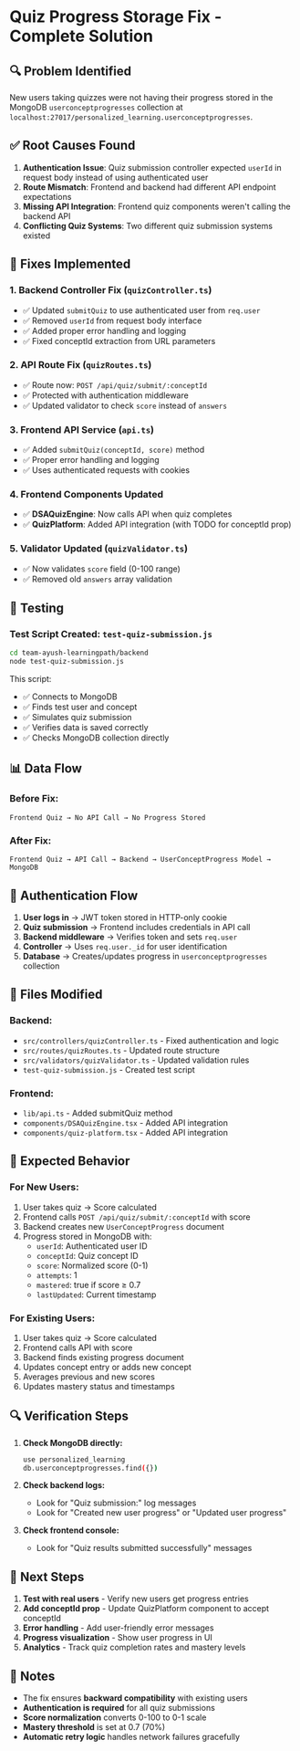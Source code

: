 # Quiz Progress Storage Fix - Complete Solution

## 🔍 **Problem Identified**
New users taking quizzes were not having their progress stored in the MongoDB `userconceptprogresses` collection at `localhost:27017/personalized_learning.userconceptprogresses`.

## ✅ **Root Causes Found**

1. **Authentication Issue**: Quiz submission controller expected `userId` in request body instead of using authenticated user
2. **Route Mismatch**: Frontend and backend had different API endpoint expectations
3. **Missing API Integration**: Frontend quiz components weren't calling the backend API
4. **Conflicting Quiz Systems**: Two different quiz submission systems existed

## 🔧 **Fixes Implemented**

### 1. **Backend Controller Fix** (`quizController.ts`)
- ✅ Updated `submitQuiz` to use authenticated user from `req.user`
- ✅ Removed `userId` from request body interface
- ✅ Added proper error handling and logging
- ✅ Fixed conceptId extraction from URL parameters

### 2. **API Route Fix** (`quizRoutes.ts`)
- ✅ Route now: `POST /api/quiz/submit/:conceptId`
- ✅ Protected with authentication middleware
- ✅ Updated validator to check `score` instead of `answers`

### 3. **Frontend API Service** (`api.ts`)
- ✅ Added `submitQuiz(conceptId, score)` method
- ✅ Proper error handling and logging
- ✅ Uses authenticated requests with cookies

### 4. **Frontend Components Updated**
- ✅ **DSAQuizEngine**: Now calls API when quiz completes
- ✅ **QuizPlatform**: Added API integration (with TODO for conceptId prop)

### 5. **Validator Updated** (`quizValidator.ts`)
- ✅ Now validates `score` field (0-100 range)
- ✅ Removed old `answers` array validation

## 🧪 **Testing**

### Test Script Created: `test-quiz-submission.js`
```bash
cd team-ayush-learningpath/backend
node test-quiz-submission.js
```

This script:
- ✅ Connects to MongoDB
- ✅ Finds test user and concept
- ✅ Simulates quiz submission
- ✅ Verifies data is saved correctly
- ✅ Checks MongoDB collection directly

## 📊 **Data Flow**

### Before Fix:
```
Frontend Quiz → No API Call → No Progress Stored
```

### After Fix:
```
Frontend Quiz → API Call → Backend → UserConceptProgress Model → MongoDB
```

## 🔐 **Authentication Flow**

1. **User logs in** → JWT token stored in HTTP-only cookie
2. **Quiz submission** → Frontend includes credentials in API call
3. **Backend middleware** → Verifies token and sets `req.user`
4. **Controller** → Uses `req.user._id` for user identification
5. **Database** → Creates/updates progress in `userconceptprogresses` collection

## 📁 **Files Modified**

### Backend:
- `src/controllers/quizController.ts` - Fixed authentication and logic
- `src/routes/quizRoutes.ts` - Updated route structure
- `src/validators/quizValidator.ts` - Updated validation rules
- `test-quiz-submission.js` - Created test script

### Frontend:
- `lib/api.ts` - Added submitQuiz method
- `components/DSAQuizEngine.tsx` - Added API integration
- `components/quiz-platform.tsx` - Added API integration

## 🎯 **Expected Behavior**

### For New Users:
1. User takes quiz → Score calculated
2. Frontend calls `POST /api/quiz/submit/:conceptId` with score
3. Backend creates new `UserConceptProgress` document
4. Progress stored in MongoDB with:
   - `userId`: Authenticated user ID
   - `conceptId`: Quiz concept ID
   - `score`: Normalized score (0-1)
   - `attempts`: 1
   - `mastered`: true if score ≥ 0.7
   - `lastUpdated`: Current timestamp

### For Existing Users:
1. User takes quiz → Score calculated
2. Frontend calls API with score
3. Backend finds existing progress document
4. Updates concept entry or adds new concept
5. Averages previous and new scores
6. Updates mastery status and timestamps

## 🔍 **Verification Steps**

1. **Check MongoDB directly:**
   ```bash
   use personalized_learning
   db.userconceptprogresses.find({})
   ```

2. **Check backend logs:**
   - Look for "Quiz submission:" log messages
   - Look for "Created new user progress" or "Updated user progress"

3. **Check frontend console:**
   - Look for "Quiz results submitted successfully" messages

## 🚀 **Next Steps**

1. **Test with real users** - Verify new users get progress entries
2. **Add conceptId prop** - Update QuizPlatform component to accept conceptId
3. **Error handling** - Add user-friendly error messages
4. **Progress visualization** - Show user progress in UI
5. **Analytics** - Track quiz completion rates and mastery levels

## 📝 **Notes**

- The fix ensures **backward compatibility** with existing users
- **Authentication is required** for all quiz submissions
- **Score normalization** converts 0-100 to 0-1 scale
- **Mastery threshold** is set at 0.7 (70%)
- **Automatic retry logic** handles network failures gracefully 